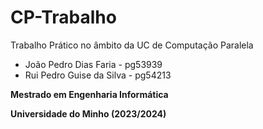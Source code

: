# CP-Trabalho

Trabalho Prático no âmbito da UC de Computação Paralela

* João Pedro Dias Faria - pg53939
* Rui Pedro Guise da Silva - pg54213

**Mestrado em Engenharia Informática**

**Universidade do Minho (2023/2024)**
